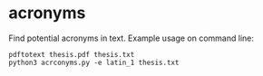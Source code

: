 # acronyms

Find potential acronyms in text. Example usage on command line:

```
pdftotext thesis.pdf thesis.txt
python3 acrconyms.py -e latin_1 thesis.txt
```


